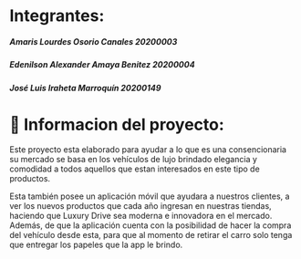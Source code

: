 <h1 align="left">Integrantes: </h1>
<h5 align="left">Amaris Lourdes Osorio Canales 20200003</h5>
<h5 align="left">Edenilson Alexander Amaya Benitez 20200004</h5>
<h5 align="left">José Luis Iraheta Marroquín 20200149</h5>


# 💫 Informacion del proyecto:

Este proyecto esta elaborado para ayudar a lo que es una consencionaria su mercado se basa en los vehículos de lujo
brindado elegancia y comodidad a todos aquellos que estan interesados en este tipo de productos.

Esta también posee un aplicación móvil que ayudara a nuestros clientes, a ver los nuevos productos que cada año
ingresan en nuestras tiendas, haciendo que Luxury Drive sea moderna e innovadora en el mercado. Además, de que
la aplicación cuenta con la posibilidad de hacer la compra del vehículo desde esta, para que al momento de retirar
el carro solo tenga que entregar los papeles que la app le brindo.
